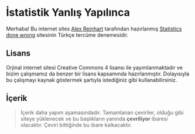# İstatistik Yanlış Yapılınca

Merhaba! Bu internet sites [Alex Reinhart](https://www.refsmmat.com) tarafından hazırlanmış [Statistics done wrong](https://www.statisticsdonewrong.com) sitesinin Türkçe tercüme denemesidir.

## Lisans

Orjinal internet sitesi Creative Commons 4 lisansı ile yayımlanmaktadır ve bizim çalışmamız da benzer bir lisans kapsamında hazırlanmıştır. Dolayısıyla bu çalışmayı kaynak göstermek şartıyla istediğiniz gibi kullanabilirsiniz.

## İçerik

> İçerik daha yapım aşamasındadır. Tamamlanan çeviriler, olduğu gibi siteye yüklenecek ve bu başlıkların yanında **çevriliyor** ibaresi olacaktır. Çeviri bittiğinde bu ibare kalkacaktır.
